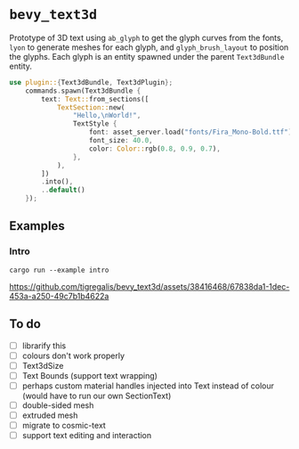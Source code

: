 # `bevy_text3d`

Prototype of 3D text using `ab_glyph` to get the glyph curves from the fonts, `lyon` to generate meshes for each glyph, and `glyph_brush_layout` to position the glyphs.
Each glyph is an entity spawned under the parent `Text3dBundle` entity.

```rs
use plugin::{Text3dBundle, Text3dPlugin};
    commands.spawn(Text3dBundle {
        text: Text::from_sections([
            TextSection::new(
                "Hello,\nWorld!",
                TextStyle {
                    font: asset_server.load("fonts/Fira_Mono-Bold.ttf"),
                    font_size: 40.0,
                    color: Color::rgb(0.8, 0.9, 0.7),
                },
            ),
        ])
        .into(),
        ..default()
    });
```

## Examples

### Intro

```shell
cargo run --example intro
```

https://github.com/tigregalis/bevy_text3d/assets/38416468/67838da1-1dec-453a-a250-49c7b1b4622a

## To do

- [ ] librarify this
- [ ] colours don't work properly
- [ ] Text3dSize
- [ ] Text Bounds (support text wrapping)
- [ ] perhaps custom material handles injected into Text instead of colour (would have to run our own SectionText)
- [ ] double-sided mesh
- [ ] extruded mesh
- [ ] migrate to cosmic-text
- [ ] support text editing and interaction
